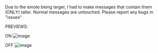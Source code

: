 Due to the emote being larger, I had to make messages that contain them (ONLY) taller. Normal messages are untouched.
Please report any bugs in "issues"


PREVIEWS:

ON
![image](https://github.com/user-attachments/assets/5471ad30-542c-4d2c-aa39-d75f93d011a1)



OFF
![image](https://github.com/user-attachments/assets/252c216c-2012-4d65-a322-2a3f533967fb)
